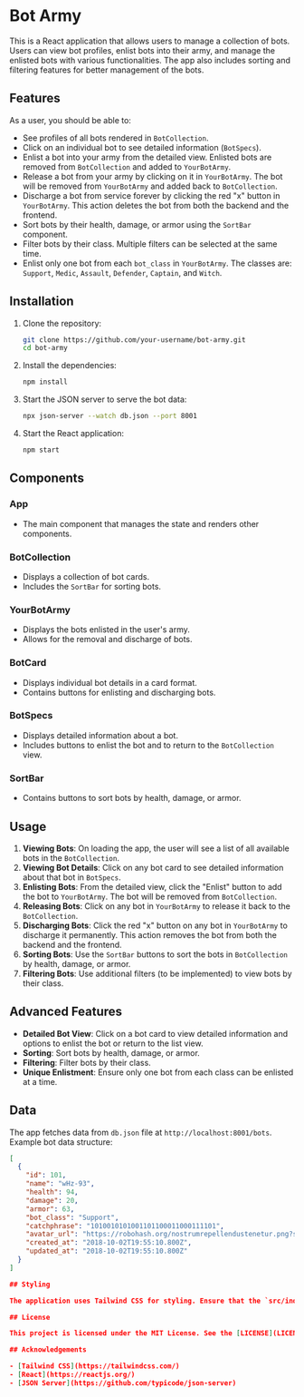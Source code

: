 # Bot Army

This is a React application that allows users to manage a collection of bots. Users can view bot profiles, enlist bots into their army, and manage the enlisted bots with various functionalities. The app also includes sorting and filtering features for better management of the bots.

## Features

As a user, you should be able to:

- See profiles of all bots rendered in `BotCollection`.
- Click on an individual bot to see detailed information (`BotSpecs`).
- Enlist a bot into your army from the detailed view. Enlisted bots are removed from `BotCollection` and added to `YourBotArmy`.
- Release a bot from your army by clicking on it in `YourBotArmy`. The bot will be removed from `YourBotArmy` and added back to `BotCollection`.
- Discharge a bot from service forever by clicking the red "x" button in `YourBotArmy`. This action deletes the bot from both the backend and the frontend.
- Sort bots by their health, damage, or armor using the `SortBar` component.
- Filter bots by their class. Multiple filters can be selected at the same time.
- Enlist only one bot from each `bot_class` in `YourBotArmy`. The classes are: `Support`, `Medic`, `Assault`, `Defender`, `Captain`, and `Witch`.

## Installation

1. Clone the repository:
    ```bash
    git clone https://github.com/your-username/bot-army.git
    cd bot-army
    ```

2. Install the dependencies:
    ```bash
    npm install
    ```

3. Start the JSON server to serve the bot data:
    ```bash
    npx json-server --watch db.json --port 8001
    ```

4. Start the React application:
    ```bash
    npm start
    ```

## Components

### App

- The main component that manages the state and renders other components.

### BotCollection

- Displays a collection of bot cards.
- Includes the `SortBar` for sorting bots.

### YourBotArmy

- Displays the bots enlisted in the user's army.
- Allows for the removal and discharge of bots.

### BotCard

- Displays individual bot details in a card format.
- Contains buttons for enlisting and discharging bots.

### BotSpecs

- Displays detailed information about a bot.
- Includes buttons to enlist the bot and to return to the `BotCollection` view.

### SortBar

- Contains buttons to sort bots by health, damage, or armor.

## Usage

1. **Viewing Bots**: On loading the app, the user will see a list of all available bots in the `BotCollection`.
2. **Viewing Bot Details**: Click on any bot card to see detailed information about that bot in `BotSpecs`.
3. **Enlisting Bots**: From the detailed view, click the "Enlist" button to add the bot to `YourBotArmy`. The bot will be removed from `BotCollection`.
4. **Releasing Bots**: Click on any bot in `YourBotArmy` to release it back to the `BotCollection`.
5. **Discharging Bots**: Click the red "x" button on any bot in `YourBotArmy` to discharge it permanently. This action removes the bot from both the backend and the frontend.
6. **Sorting Bots**: Use the `SortBar` buttons to sort the bots in `BotCollection` by health, damage, or armor.
7. **Filtering Bots**: Use additional filters (to be implemented) to view bots by their class.

## Advanced Features

- **Detailed Bot View**: Click on a bot card to view detailed information and options to enlist the bot or return to the list view.
- **Sorting**: Sort bots by health, damage, or armor.
- **Filtering**: Filter bots by their class.
- **Unique Enlistment**: Ensure only one bot from each class can be enlisted at a time.

## Data

The app fetches data from `db.json` file at `http://localhost:8001/bots`. Example bot data structure:

```json
[
  {
    "id": 101,
    "name": "wHz-93",
    "health": 94,
    "damage": 20,
    "armor": 63,
    "bot_class": "Support",
    "catchphrase": "1010010101001101100011000111101",
    "avatar_url": "https://robohash.org/nostrumrepellendustenetur.png?size=300x300&set=set1",
    "created_at": "2018-10-02T19:55:10.800Z",
    "updated_at": "2018-10-02T19:55:10.800Z"
  }
]

## Styling

The application uses Tailwind CSS for styling. Ensure that the `src/index.css` file includes the Tailwind directives.

## License

This project is licensed under the MIT License. See the [LICENSE](LICENSE) file for details.

## Acknowledgements

- [Tailwind CSS](https://tailwindcss.com/)
- [React](https://reactjs.org/)
- [JSON Server](https://github.com/typicode/json-server)

